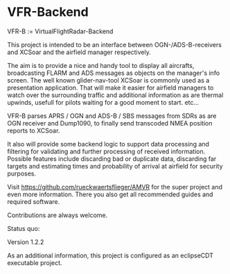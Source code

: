 # VFR-Backend
VFR-B := VirtualFlightRadar-Backend

This project is intended to be an interface between OGN-/ADS-B-receivers and XCSoar and the airfield manager respectively.

The aim is to provide a nice and handy tool to display all aircrafts, broadcasting FLARM and ADS messages as objects on the manager's info screen. The well known glider-nav-tool XCSoar is commonly used as a presentation application.
That will make it easier for airfield managers to watch over the surrounding  traffic and additional information as are thermal upwinds, usefull for pilots waiting for a good moment to start.
etc...


VFR-B parses APRS / OGN and ADS-B / SBS messages from SDRs as are OGN receiver and Dump1090, to finally send transcoded NMEA position reports to XCSoar.

It also will provide some backend logic to support data processing and filtering for validating and further processing of received information.  Possible features include discarding bad or duplicate data, discarding far targets and estimating times and probability of arrival at airfield for security purposes.

Visit https://github.com/rueckwaertsflieger/AMVR for the super project and even more information.
There you also get all recommended guides and required software.


Contributions are always welcome.

Status quo:

Version 1.2.2

As an additional information, this project is configured as an eclipseCDT executable project.




  
